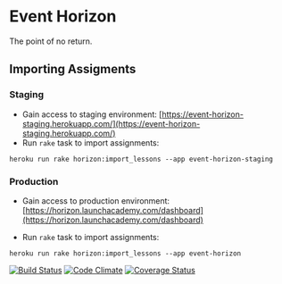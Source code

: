 # Event Horizon

The point of no return.

## Importing Assigments

### Staging
- Gain access to staging environment:  [https://event-horizon-staging.herokuapp.com/](https://event-horizon-staging.herokuapp.com/)
- Run `rake` task to import assignments:
```no-highlight
heroku run rake horizon:import_lessons --app event-horizon-staging
```


### Production
- Gain access to production environment: [https://horizon.launchacademy.com/dashboard](https://horizon.launchacademy.com/dashboard)

* Run `rake` task to import assignments:
```no-highlight
heroku run rake horizon:import_lessons --app event-horizon
```


[![Build Status](https://travis-ci.org/LaunchAcademy/event_horizon.svg?branch=master)](https://travis-ci.org/LaunchAcademy/event_horizon) [![Code Climate](https://codeclimate.com/github/LaunchAcademy/event_horizon.png)](https://codeclimate.com/github/LaunchAcademy/event_horizon) [![Coverage Status](https://coveralls.io/repos/LaunchAcademy/event_horizon/badge.png)](https://coveralls.io/r/LaunchAcademy/event_horizon)
